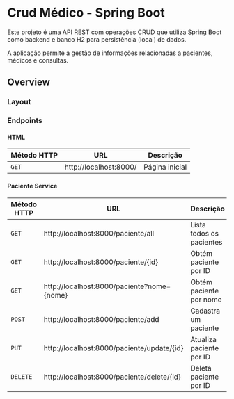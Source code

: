 # Crud Médico - Spring Boot

Este projeto é uma API REST com operações CRUD que utiliza Spring Boot como backend e banco H2 para persistência (local)
de dados.

A aplicação permite a gestão de informações relacionadas a pacientes, médicos e consultas.

## Overview

### Layout

### Endpoints

#### HTML

| Método HTTP | URL                    | Descrição      |
|-------------|------------------------|----------------|
| `GET`       | http://localhost:8000/ | Página inicial |

#### Paciente Service

| Método HTTP | URL                                        | Descrição                |
|-------------|--------------------------------------------|--------------------------|
| `GET`       | http://localhost:8000/paciente/all         | Lista todos os pacientes |
| `GET`       | http://localhost:8000/paciente/{id}        | Obtém paciente por ID    |
| `GET`       | http://localhost:8000/paciente?nome={nome} | Obtém paciente por nome  |
| `POST`      | http://localhost:8000/paciente/add         | Cadastra um paciente     |
| `PUT`       | http://localhost:8000/paciente/update/{id} | Atualiza paciente por ID |
| `DELETE`    | http://localhost:8000/paciente/delete/{id} | Deleta paciente por ID   |